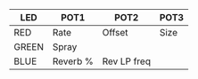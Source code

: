 |LED    |POT1     | POT2        | POT3  |
|-------|---------|-------------|-------|
|RED    | Rate    |Offset       |Size   |
|GREEN  | Spray   |             |       |
|BLUE   | Reverb %| Rev LP freq |       |